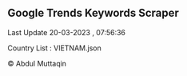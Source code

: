 

## Google Trends Keywords Scraper 
 
Last Update 20-03-2023 , 07:56:36

Country List :
VIETNAM.json



© Abdul Muttaqin 
